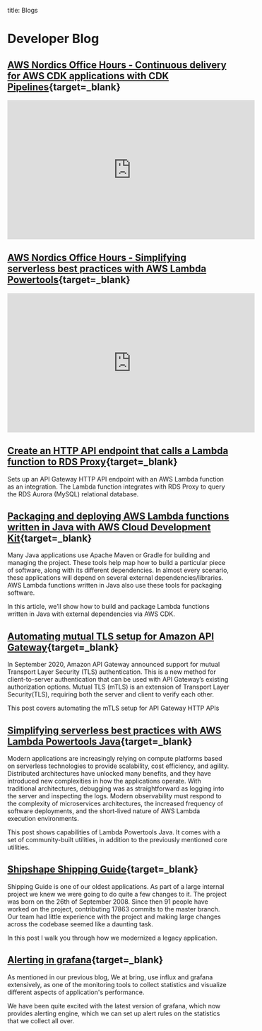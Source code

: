 
title: Blogs


# Developer Blog

## [AWS Nordics Office Hours - Continuous delivery for AWS CDK applications with CDK Pipelines](https://youtu.be/5BpKoVJb7QI){target=_blank}

<iframe width="560" height="315" src="https://www.youtube.com/embed/5BpKoVJb7QI" title="YouTube video player" frameborder="0" allow="accelerometer; autoplay; clipboard-write; encrypted-media; gyroscope; picture-in-picture" allowfullscreen></iframe>

## [AWS Nordics Office Hours - Simplifying serverless best practices with AWS Lambda Powertools](https://youtu.be/jFefW_WiXso){target=_blank}

<iframe width="560" height="315" src="https://www.youtube.com/embed/jFefW_WiXso" title="YouTube video player" frameborder="0" allow="accelerometer; autoplay; clipboard-write; encrypted-media; gyroscope; picture-in-picture" allowfullscreen></iframe>

## [Create an HTTP API endpoint that calls a Lambda function to RDS Proxy](https://serverlessland.com/patterns/apigw-http-api-lambda-rds-proxy){target=_blank}

Sets up an API Gateway HTTP API endpoint with an AWS Lambda function as an integration. The Lambda function integrates with RDS Proxy to query the RDS Aurora (MySQL) relational database.

## [Packaging and deploying AWS Lambda functions written in Java with AWS Cloud Development Kit](https://aws.amazon.com/blogs/opensource/packaging-and-deploying-aws-lambda-functions-written-in-java-with-aws-cloud-development-kit/){target=_blank}

Many Java applications use Apache Maven or Gradle for building and managing the project. These tools help map how to build a particular piece of software, along with its different dependencies. In almost every scenario, these applications will depend on several external dependencies/libraries. AWS Lambda functions written in Java also use these tools for packaging software.

In this article, we’ll show how to build and package Lambda functions written in Java with external dependencies via AWS CDK.


## [Automating mutual TLS setup for Amazon API Gateway](https://aws.amazon.com/blogs/compute/automating-mutual-tls-setup-for-amazon-api-gateway/){target=_blank}

In September 2020, Amazon API Gateway announced support for mutual Transport Layer Security (TLS) authentication. This 
is a new method for client-to-server authentication that can be used with API Gateway’s existing authorization options. 
Mutual TLS (mTLS) is an extension of Transport Layer Security(TLS), requiring both the server and client to verify each other.

This post covers automating the mTLS setup for API Gateway HTTP APIs

## [Simplifying serverless best practices with AWS Lambda Powertools Java](https://aws.amazon.com/blogs/opensource/simplifying-serverless-best-practices-with-aws-lambda-powertools-java/){target=_blank}

Modern applications are increasingly relying on compute platforms based on serverless technologies to provide 
scalability, cost efficiency, and agility. Distributed architectures have unlocked many benefits, and they have introduced
new complexities in how the applications operate. With traditional architectures, debugging was as straightforward as 
logging into the server and inspecting the logs. Modern observability must respond to the complexity of microservices 
architectures, the increased frequency of software deployments, and the short-lived nature of AWS Lambda execution environments.

This post shows capabilities of Lambda Powertools Java. It comes with a set of community-built utilities, in addition to the previously mentioned core utilities.

## [Shipshape Shipping Guide](https://developer.bring.com/blog/ship-shape/){target=_blank}

Shipping Guide is one of our oldest applications. As part of a large internal project we knew we were going to do quite a few changes to it. 
The project was born on the 26th of September 2008. Since then 91 people have worked on the project, contributing 17863 commits to the master branch.
Our team had little experience with the project and making large changes across the codebase seemed like a daunting task.

In this post I walk you through how we modernized a legacy application.

## [Alerting in grafana](https://developer.bring.com/blog/alerting-in-grafana/){target=_blank}

As mentioned in our previous blog, We at bring, use influx and grafana extensively, as one of the monitoring tools to 
collect statistics and visualize different aspects of application's performance.

We have been quite excited with the latest version of grafana, which now provides alerting engine, which we can set up 
alert rules on the statistics that we collect all over.
